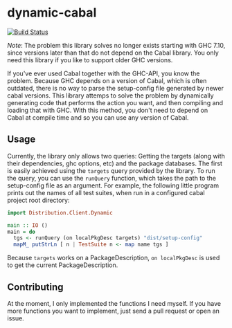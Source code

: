 dynamic-cabal
=============

[![Build Status](https://secure.travis-ci.org/bennofs/dynamic-cabal.png?branch=master)](http://travis-ci.org/bennofs/dynamic-cabal)

*Note*: The problem this library solves no longer exists starting with GHC 7.10, since versions later than that do not depend on the Cabal library. You only need this library if you like to support older GHC versions.

If you've ever used Cabal together with the GHC-API, you know the problem. Because GHC depends on a version of Cabal, which is often outdated, there is no way to parse the setup-config file generated by newer cabal versions. This library attemps to solve the problem by dynamically generating code that performs the action you want, and then compiling and loading that with GHC. With this method, you don't need to depend on Cabal at compile time and so you can use any version of Cabal.

## Usage

Currently, the library only allows two queries: Getting the targets (along with their dependencies, ghc options, etc) and the package databases. The first is easily achieved using the `targets` query provided by the library. To run the query, you can use the `runQuery` function, which takes the path to the setup-config file as an argument. For example, the following little program prints out the names of all test suites, when run in a configured cabal project root directory:

```haskell
import Distribution.Client.Dynamic

main :: IO ()
main = do
  tgs <- runQuery (on localPkgDesc targets) "dist/setup-config"
  mapM_ putStrLn [ n | TestSuite n <- map name tgs ]
```

Because `targets` works on a PackageDescription, `on localPkgDesc` is used to get the current PackageDescription.

## Contributing

At the moment, I only implemented the functions I need myself. If you have more functions you want to implement, just send a pull request or open an issue.
